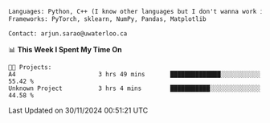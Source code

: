 ```txt
Languages: Python, C++ (I know other languages but I don't wanna work in em)
Frameworks: PyTorch, sklearn, NumPy, Pandas, Matplotlib

Contact: arjun.sarao@uwaterloo.ca
```

<!--START_SECTION:waka-->
📊 **This Week I Spent My Time On** 

```text
🐱‍💻 Projects: 
A4                       3 hrs 49 mins       ██████████████░░░░░░░░░░░   55.42 % 
Unknown Project          3 hrs 4 mins        ███████████░░░░░░░░░░░░░░   44.58 % 
```


 Last Updated on 30/11/2024 00:51:21 UTC
<!--END_SECTION:waka-->
